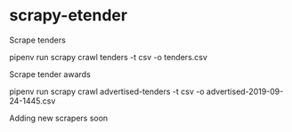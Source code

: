 # scrapy-etender

Scrape tenders

  pipenv run scrapy crawl tenders -t csv -o tenders.csv

Scrape tender awards

  pipenv run scrapy crawl advertised-tenders -t csv -o advertised-2019-09-24-1445.csv

Adding new scrapers soon